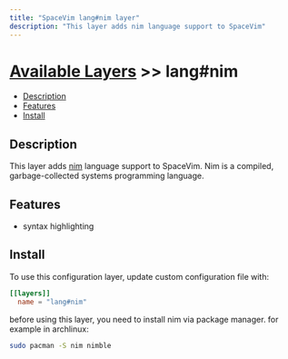 ```yaml
---
title: "SpaceVim lang#nim layer"
description: "This layer adds nim language support to SpaceVim"
---
```


# [Available Layers](../../) >> lang#nim

<!-- vim-markdown-toc GFM -->

- [Description](#description)
- [Features](#features)
- [Install](#install)

<!-- vim-markdown-toc -->

## Description

This layer adds [nim](https://github.com/nim-lang/Nim) language support to SpaceVim.
Nim is a compiled, garbage-collected systems programming language.

## Features

- syntax highlighting

## Install

To use this configuration layer, update custom configuration file with:

```toml
[[layers]]
  name = "lang#nim"
```

before using this layer, you need to install nim via package manager. for example in archlinux:


```sh
sudo pacman -S nim nimble
```

